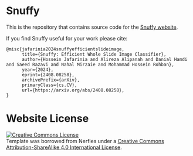 # Snuffy

This is the repository that contains source code for the [Snuffy website](https://snuffy.github.io).

If you find Snuffy useful for your work please cite:
```
@misc{jafarinia2024snuffyefficientslideimage,
      title={Snuffy: Efficient Whole Slide Image Classifier}, 
      author={Hossein Jafarinia and Alireza Alipanah and Danial Hamdi and Saeed Razavi and Nahal Mirzaie and Mohammad Hossein Rohban},
      year={2024},
      eprint={2408.08258},
      archivePrefix={arXiv},
      primaryClass={cs.CV},
      url={https://arxiv.org/abs/2408.08258}, 
}
```

# Website License
<a rel="license" href="http://creativecommons.org/licenses/by-sa/4.0/"><img alt="Creative Commons License" style="border-width:0" src="https://i.creativecommons.org/l/by-sa/4.0/88x31.png" /></a><br />Template was borrowed from Nerfies under a <a rel="license" href="http://creativecommons.org/licenses/by-sa/4.0/">Creative Commons Attribution-ShareAlike 4.0 International License</a>.
